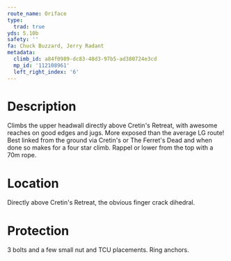 ```yaml
---
route_name: Oriface
type:
  trad: true
yds: 5.10b
safety: ''
fa: Chuck Buzzard, Jerry Radant
metadata:
  climb_id: a84f0989-dc83-48d3-97b5-ad380724e3cd
  mp_id: '112108961'
  left_right_index: '6'
---
```

# Description
Climbs the upper headwall directly above Cretin's Retreat, with awesome reaches on good edges and jugs. More exposed than the average LG route! Best linked from the ground via Cretin's or The Ferret's Dead and when done so makes for a four star climb. Rappel or lower from the top with a 70m rope.

# Location
Directly above Cretin's Retreat, the obvious finger crack dihedral.

# Protection
3 bolts and a few small nut and TCU placements. Ring anchors.
